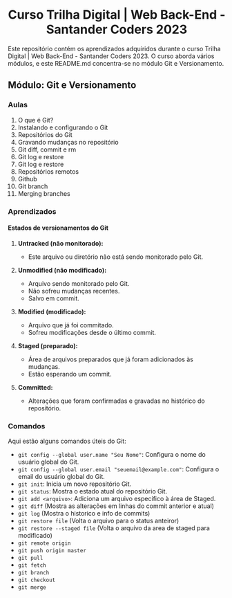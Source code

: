 <h1 align="center">Curso Trilha Digital | Web Back-End - Santander Coders 2023</h1>

Este repositório contém os aprendizados adquiridos durante o curso Trilha Digital | Web Back-End - Santander Coders 2023. O curso aborda vários módulos, e este README.md concentra-se no módulo Git e Versionamento.

## Módulo: Git e Versionamento

### Aulas

1. O que é Git?
2. Instalando e configurando o Git
3. Repositórios do Git
4. Gravando mudanças no repositório
5. Git diff, commit e rm
6. Git log e restore
7. Git log e restore
8. Repositórios remotos
9. Github
10. Git branch
11. Merging branches

### Aprendizados

#### Estados de versionamentos do Git

1. **Untracked (não monitorado):**

   - Este arquivo ou diretório não está sendo monitorado pelo Git.

2. **Unmodified (não modificado):**

   - Arquivo sendo monitorado pelo Git.
   - Não sofreu mudanças recentes.
   - Salvo em commit.

3. **Modified (modificado):**

   - Arquivo que já foi commitado.
   - Sofreu modificações desde o último commit.

4. **Staged (preparado):**

   - Área de arquivos preparados que já foram adicionados às mudanças.
   - Estão esperando um commit.

5. **Committed:**
   - Alterações que foram confirmadas e gravadas no histórico do repositório.

### Comandos

Aqui estão alguns comandos úteis do Git:

- `git config --global user.name "Seu Nome"`: Configura o nome do usuário global do Git.
- `git config --global user.email "seuemail@example.com"`: Configura o email do usuário global do Git.
- `git init`: Inicia um novo repositório Git.
- `git status`: Mostra o estado atual do repositório Git.
- `git add <arquivo>`: Adiciona um arquivo específico à área de Staged.
- `git diff` (Mostra as alterações em linhas do commit anterior e atual)
- `git log` (Mostra o historico e info de commits)
- `git restore file` (Volta o arquivo para o status anteiror)
- `git restore --staged file` (Volta o arquivo da area de staged para modificado)
- `git remote origin`
- `git push origin master`
- `git pull`
- `git fetch`
- `git branch`
- `git checkout`
- `git merge`
